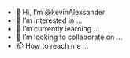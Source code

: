 - 👋 Hi, I’m @kevinAlexsander
- 👀 I’m interested in ...
- 🌱 I’m currently learning ...
- 💞️ I’m looking to collaborate on ...
- 📫 How to reach me ...

<!---
kevinAlexsander/kevinAlexsander is a ✨ special ✨ repository because its `README.md` (this file) appears on your GitHub profile.
You can click the Preview link to take a look at your changes.
--->
